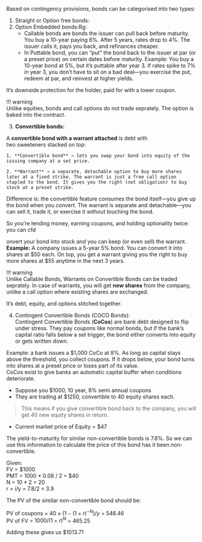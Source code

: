Based on contingency provisions, bonds can be categorised into two types:  
1. Straight or Option free bonds:  
2. Option  Embedded bonds:Rg:  
	- Callable bonds are bonds the issuer can pull back before maturity. You buy a 10-year paying 6%. After 5 years, rates drop to 4%. The issuer calls it, pays you back, and refinances cheaper.  
	- In Puttable bond, you can “put” the bond back to the issuer at par (or a preset price) on certain dates before maturity. Example: You buy a 10-year bond at 5%, but it’s puttable after year 3. If rates spike to 7% in year 3, you don’t have to sit on a bad deal—you exercise the put, redeem at par, and reinvest at higher yields.  

It’s downside protection for the holder, paid for with a lower coupon.  

!!! warning  
    Unlike equities, bonds and call options do not trade seprately. The option is baked into the contract.  

3. **Convertible bonds:**  

A **convertible bond with a warrant attached** is debt with   
two sweeteners stacked on top:  
   
	1. **Convertible bond** → lets you swap your bond into equity of the issuing company at a set price.  
    
	2. **Warrant** → a separate, detachable option to buy more shares later at a fixed strike. The warrant is just a free call option stapled to the bond. It gives you the right (not obligation) to buy stock at a preset strike.  

Difference is: the convertible feature consumes the bond itself—you give up the bond when you convert. The warrant is separate and detachable—you can sell it, trade it, or exercise it without touching the bond.  

So you’re lending money, earning coupons, and holding optionality twice: you can cfd  

onvert your bond into stock *and* you can keep (or even sell) the warrant.  
**Example:** A company issues a 5-year 5% bond. You can convert it into shares at \$50 each. On top, you get a warrant giving you the right to buy more shares at \$55 anytime in the next 3 years.  

!!! warning  
    Unlike Callable Bonds, Warrants on Convertible Bonds can be traded seprately. In case of warrants, you will get **new shares** from the company, unlike a call option where existing shares are exchanged.  

It’s debt, equity, and options stitched together.  

4. Contingent Convertible Bonds (COCO Bonds):  
Contingent Convertible Bonds (**CoCos**) are bank debt designed to flip under stress. They pay coupons like normal bonds, but if the bank’s capital ratio falls below a set trigger, the bond either converts into equity or gets written down.  

Example: a bank issues a \$1,000 CoCo at 8%. As long as capital stays above the threshold, you collect coupons. If it drops below, your bond turns into shares at a preset price or loses part of its value.  
CoCos exist to give banks an automatic capital buffer when conditions deteriorate.  
- Suppose you $1000, 10 year, 8% semi annual coupons  
- They are trading at $1250, convertible to 40 equity shares each.   
> This means if you give convertible bond back to the company, you will get 40 new equity shares in return.  
- Current market price of Equity = $47  

The yield-to-maturity for similar non-convertible bonds is 7.8%.  So we can use this information to calculate the price of this bond has it been non-convertible.  

Given:  
FV = $1000  
PMT = 1000 * 0.08 / 2 = $40  
N = 10 * 2  = 20  
r = i/y = 7.8/2 = 3.9  

The PV of the similar non-convertible bond should be:  

PV of coupons = $40 \times (1 - (1+r)^{-N}) / y$ = 548.46  
PV of FV = $1000 / (1+r)^N$ = 465.25  

Adding these gives us \$1013.71  
